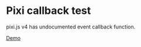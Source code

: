 # Pixi callback test

pixi.js v4 has undocumented event callback function.

[Demo](https://hibikinekage.github.io/pixi-callback-test)
